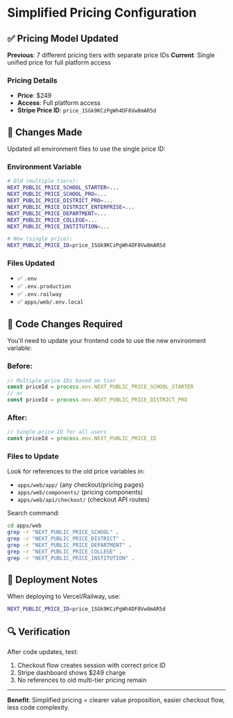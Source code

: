 # Simplified Pricing Configuration

## ✅ Pricing Model Updated

**Previous**: 7 different pricing tiers with separate price IDs
**Current**: Single unified price for full platform access

### Pricing Details
- **Price**: $249
- **Access**: Full platform access
- **Stripe Price ID**: `price_1SGk9KCzPgWh4DF8Vw8mAR5d`

## 🔄 Changes Made

Updated all environment files to use the single price ID:

### Environment Variable
```bash
# Old (multiple tiers):
NEXT_PUBLIC_PRICE_SCHOOL_STARTER=...
NEXT_PUBLIC_PRICE_SCHOOL_PRO=...
NEXT_PUBLIC_PRICE_DISTRICT_PRO=...
NEXT_PUBLIC_PRICE_DISTRICT_ENTERPRISE=...
NEXT_PUBLIC_PRICE_DEPARTMENT=...
NEXT_PUBLIC_PRICE_COLLEGE=...
NEXT_PUBLIC_PRICE_INSTITUTION=...

# New (single price):
NEXT_PUBLIC_PRICE_ID=price_1SGk9KCzPgWh4DF8Vw8mAR5d
```

### Files Updated
- ✅ `.env`
- ✅ `.env.production`
- ✅ `.env.railway`
- ✅ `apps/web/.env.local`

## 📝 Code Changes Required

You'll need to update your frontend code to use the new environment variable:

### Before:
```typescript
// Multiple price IDs based on tier
const priceId = process.env.NEXT_PUBLIC_PRICE_SCHOOL_STARTER
// or
const priceId = process.env.NEXT_PUBLIC_PRICE_DISTRICT_PRO
```

### After:
```typescript
// Single price ID for all users
const priceId = process.env.NEXT_PUBLIC_PRICE_ID
```

### Files to Update
Look for references to the old price variables in:
- `apps/web/app/` (any checkout/pricing pages)
- `apps/web/components/` (pricing components)
- `apps/web/api/checkout/` (checkout API routes)

Search command:
```bash
cd apps/web
grep -r "NEXT_PUBLIC_PRICE_SCHOOL" .
grep -r "NEXT_PUBLIC_PRICE_DISTRICT" .
grep -r "NEXT_PUBLIC_PRICE_DEPARTMENT" .
grep -r "NEXT_PUBLIC_PRICE_COLLEGE" .
grep -r "NEXT_PUBLIC_PRICE_INSTITUTION" .
```

## 🚀 Deployment Notes

When deploying to Vercel/Railway, use:
```bash
NEXT_PUBLIC_PRICE_ID=price_1SGk9KCzPgWh4DF8Vw8mAR5d
```

## 🔍 Verification

After code updates, test:
1. Checkout flow creates session with correct price ID
2. Stripe dashboard shows $249 charge
3. No references to old multi-tier pricing remain

---

**Benefit**: Simplified pricing = clearer value proposition, easier checkout flow, less code complexity.
